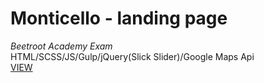# Monticello - landing page
<i>Beetroot Academy Exam</i><br>
HTML/SCSS/JS/Gulp/jQuery(Slick Slider)/Google Maps Api
<br>
[VIEW](https://denys-bilonozhko.github.io/monticello-landing/)
